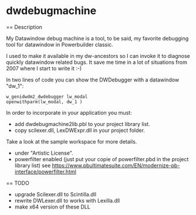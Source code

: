 dwdebugmachine
==============

== Description

My Datawindow debug machine is a tool, to be said, my favorite debugging tool for datawindow in Powerbuilder classic.

I used to make it available in my dw-ancestors so I can invoke it to diagnose quickly datawindow related bugs.
It save me time in a lot of situations from 2007 where I start to write it :-)

In two lines of code you can show the DWDebugger with a datawindow "dw_1":

  	w_genidwdm2_dwdebugger lw_modal
	openwithparm(lw_modal, dw_1 )

In order to incorporate in your application you must:

- add dwdebugmachine2lib.pbl to your project library list.
- copy scilexer.dll, LexDWExpr.dll in your project folder.

Take a look at the sample workspace for more details.

- under "Artistic License".
- powerfilter enabled (just put your copie of powerfilter.pbd in the project library list) see https://www.pbultimatesuite.com/EN/modernize-pb-interface/powerfilter.html

== TODO

- upgrade Scilexer.dll to Scintilla.dll
- rewrite DWLexer.dll to works with Lexilla.dll
- make x64 version of these DLL